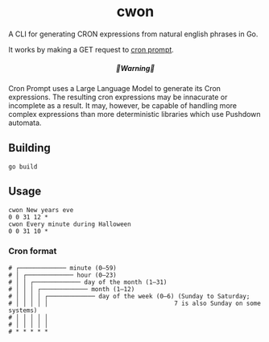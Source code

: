 
<h1 align="center">
cwon
</h1>

A CLI for generating CRON expressions from natural english phrases in Go. 

It works by making a GET request to [cron prompt](https://cronprompt.com/).

<h5 align="center">
🚧Warning🚧
</h5>

Cron Prompt uses a Large Language Model to generate its Cron expressions. The resulting cron expressions may be innacurate or incomplete as a result. 
It may, however, be capable of handling more complex expressions than more deterministic libraries which use Pushdown automata. 

## Building 

```
go build
```

## Usage
```
cwon New years eve
0 0 31 12 *
cwon Every minute during Halloween
0 0 31 10 *
```

### Cron format

```
# ┌───────────── minute (0–59)
# │ ┌───────────── hour (0–23)
# │ │ ┌───────────── day of the month (1–31)
# │ │ │ ┌───────────── month (1–12)
# │ │ │ │ ┌───────────── day of the week (0–6) (Sunday to Saturday;
# │ │ │ │ │                                   7 is also Sunday on some systems)
# │ │ │ │ │
# │ │ │ │ │
# * * * * *
```
